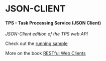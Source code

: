 # JSON-CLIENT

#### TPS - Task Processing Service (JSON Client)

*JSON-Client edition of the TPS web API*

Check out the [running sample](http://rwcbook03.up.railway.app/files/json-client.html)

More on the book [RESTful Web Clients](http://shop.oreilly.com/product/0636920037958.do)
